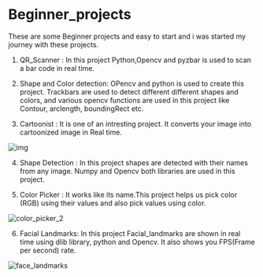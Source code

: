# Beginner_projects
These are some Beginner projects and easy to start and i was started my journey with these projects.

1. QR_Scanner : In this project Python,Opencv and pyzbar is used to scan a bar code in real time.


2. Shape and Color detection: OPencv and python is used to create this project. Trackbars are used to detect different different shapes and colors, and various opencv functions are used in this project like Contour, arclength, boundingRect etc.


3. Cartoonist : It is one of an intresting project. It converts your image into cartoonized image in Real time.

![img](https://user-images.githubusercontent.com/56019496/131987362-19f4eb8d-e4fa-46bd-950c-e0e2687b29b8.png)


4. Shape Detection  : In this project shapes are detected with their names from any image. Numpy and Opencv both libraries are used in this project.


5. Color Picker : It works like its name.This project helps us pick color (RGB) using their values and also pick values using color.

![color_picker_2](https://user-images.githubusercontent.com/56019496/131988605-9d42743a-6f7e-479d-8b73-b20a8721e40e.png)


6. Facial Landmarks: In this project Facial_landmarks are shown in real time using dlib library, python and Opencv. It also shows you FPS(Frame per second) rate.

![face_landmarks](https://user-images.githubusercontent.com/56019496/131992839-81f40cc7-cfaa-43b0-a445-9b5f6a591e3b.png)


 

